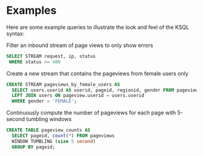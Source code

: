 # Examples

Here are some example queries to illustrate the look and feel of the KSQL syntax:

Filter an inbound stream of page views to only show errors

```sql
SELECT STREAM request, ip, status 
 WHERE status >= 400
```

Create a new stream that contains the pageviews from female users only
```sql
CREATE STREAM pageviews_by_female_users AS
  SELECT users.userid AS userid, pageid, regionid, gender FROM pageviews
  LEFT JOIN users ON pageview.userid = users.userid
  WHERE gender = 'FEMALE';
```

Continuously compute the number of pageviews for each page with 5-second tumbling windows
```sql
CREATE TABLE pageview_counts AS
  SELECT pageid, count(*) FROM pageviews
  WINDOW TUMBLING (size 5 second)
  GROUP BY pageid;
```	

